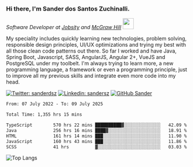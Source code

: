 ### Hi there, I'm Sander dos Santos Zuchinalli.

<p><em><!--Software Enginner at <a href="http://www.esucri.com.br">ESUCRI</a><img src="https://media.giphy.com/media/fYSnHlufseco8Fh93Z/giphy.gif" width="30"></br>-->Software Developer at <a href="https://www.jobsity.com/">Jobsity</a> and <a href="https://www.mheducation.com/">McGraw Hill</a> <img src="https://media.giphy.com/media/WUlplcMpOCEmTGBtBW/giphy.gif" width="30"> 
</em></p>

My speciality includes quickly learning new technologies, problem solving, responsible design principles, UI/UX optimizations and trying my best with all those clean code patterns out there. So far I worked and have Java, Spring Boot, Javascript, SASS, AngularJS, Angular 2+, VueJS and PostgreSQL under my toolbelt. I'm always trying to learn more, a new programming language, a framework or even a programming principle, just to improve all my previous skills and integrate even more code into my head.

[![Twitter: sanderdsz](https://img.shields.io/twitter/follow/sanderdsz?style=social)](https://twitter.com/sanderdsz)
[![Linkedin: sandersz](https://img.shields.io/badge/-sandersz-blue?style=flat-square&logo=Linkedin&logoColor=white&link=https://www.linkedin.com/in/sandersz/)](https://www.linkedin.com/in/sandersz/)
[![GitHub Sander](https://img.shields.io/github/followers/sanderdsz?label=follow&style=social)](https://github.com/sanderdsz)

<!-- <img align='right' src="https://media1.giphy.com/media/SYRWrpZ0N6nhKkWTui/giphy.gif" width="320"> -->
<!--
```javascript
const sander = {
  city: "Criciúma",
  country: "Brasil",
  graduation: {
                2018: "mechanical engineering",
                2020: "software engineering",
                2022: "systems analysis and development",
              },
  code: [Javascript, Typescript, HTML, CSS, Java],
  architecture: ["microservices", "design system pattern"],
  challenge: "I am doing my own design system for React"
}
```
-->

<!--START_SECTION:waka-->

```txt
From: 07 July 2022 - To: 09 July 2025

Total Time: 1,355 hrs 15 mins

TypeScript        570 hrs 22 mins ██████████▓░░░░░░░░░░░░░░   42.09 %
Java              256 hrs 16 mins ████▓░░░░░░░░░░░░░░░░░░░░   18.91 %
HTML              161 hrs 14 mins ███░░░░░░░░░░░░░░░░░░░░░░   11.90 %
JavaScript        160 hrs 43 mins ███░░░░░░░░░░░░░░░░░░░░░░   11.86 %
SCSS              41 hrs          ▓░░░░░░░░░░░░░░░░░░░░░░░░   03.03 %
```

<!--END_SECTION:waka-->
<!--
<h3>Things I code with</h3>
<p>
  <img alt="React" src="https://img.shields.io/badge/-React-45b8d8?style=flat-square&logo=react&logoColor=white" />
  <img alt="Webpack" src="https://img.shields.io/badge/-Webpack-8DD6F9?style=flat-square&logo=webpack&logoColor=white" /> 
  <img alt="Docker" src="https://img.shields.io/badge/-Docker-46a2f1?style=flat-square&logo=docker&logoColor=white" />
  <img alt="Visual Studio" src="https://img.shields.io/badge/-Visual%20Studio-2390d5?style=flat-square&logo=visual%20studio%20code&logoColor=white" /> 
  <img alt="github actions" src="https://img.shields.io/badge/-Github_Actions-2088FF?style=flat-square&logo=github-actions&logoColor=white" />
  <img alt="TypeScript" src="https://img.shields.io/badge/-TypeScript-007ACC?style=flat-square&logo=typescript&logoColor=white" />
  <img alt="PostgreSQL" src="https://img.shields.io/badge/-PostgreSQL-3d6789?style=flat-square&logo=postgresql&logoColor=white" />
  <img alt="Insomnia" src="https://img.shields.io/badge/-Insomnia-5849BE?style=flat-square&logo=insomnia&logoColor=white" />
  <img alt="Heroku" src="https://img.shields.io/badge/-Heroku-430098?style=flat-square&logo=heroku&logoColor=white" />
  <img alt="Gatsby" src="https://img.shields.io/badge/-GatsbyJS-542c85?style=flat-square&logo=gatsby&logoColor=white" />
  <img alt="Sass" src="https://img.shields.io/badge/-Sass-CC6699?style=flat-square&logo=sass&logoColor=white" />
  <img alt="Styled Components" src="https://img.shields.io/badge/-Styled_Components-db7092?style=flat-square&logo=styled-components&logoColor=white" />
  <img alt="git" src="https://img.shields.io/badge/-Git-F05032?style=flat-square&logo=git&logoColor=white" />
  <img alt="angular" src="https://img.shields.io/badge/-AngularJS-DD0031?style=flat-square&logo=angular&logoColor=white" />
  <img alt="npm" src="https://img.shields.io/badge/-NPM-CB3837?style=flat-square&logo=npm&logoColor=white" />
  <img alt="html5" src="https://img.shields.io/badge/-HTML5-E34F26?style=flat-square&logo=html5&logoColor=white" />
  <img alt="Vivaldi browser" src="https://img.shields.io/badge/-Vivaldi-EF3636?style=flat-square&logo=vivaldi&logoColor=white" />
  <img alt="Rollup" src="https://img.shields.io/badge/-Rollup-EC4A3F?style=flat-square&logo=rollup.js&logoColor=white" />
  <img alt="Java" src="https://img.shields.io/badge/-Java-6E0101?style=flat-square&logo=java&logoColor=white" />
  <img alt="Prettier" src="https://img.shields.io/badge/-Prettier-F7B93E?style=flat-square&logo=prettier&logoColor=white" />
  <img alt="Springboot" src="https://img.shields.io/badge/-Springboot-6AAC3D?style=flat-square&logo=spring&logoColor=white" />
  <img alt="MongoDB" src="https://img.shields.io/badge/-MongoDB-13aa52?style=flat-square&logo=mongodb&logoColor=white" />
  <img alt="Nodejs" src="https://img.shields.io/badge/-Nodejs-43853d?style=flat-square&logo=Node.js&logoColor=white" />
  <img alt="Intellij Idea" src="https://img.shields.io/badge/-Intellij%20Idea-000000?style=flat-square&logo=intellij%20idea&logoColor=white" />
  <img alt="NextJS" src="https://img.shields.io/badge/-Next.JS-000000?style=flat-square&logo=next.js&logoColor=white" />
</p>
-->
<!--
![Sander's Github Stats](https://github-readme-stats.vercel.app/api?username=sanderdsz&count_private=true&show_icons=true&include_all_commits=true)
-->

![Top Langs](https://github-readme-stats.vercel.app/api/top-langs/?username=sanderdsz&hide=TeX&layout=compact)
